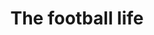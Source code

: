 ---
pid: LLP553
title: The football life
location_transcription: Fentonville
zipcode: 
outside_phl: 
neighborhood: 
age: 
age_range: 
instagram: 
image_file_name: LLP_553.jpg
proposal_transcription: Giant football field - the football life
topic: Sports
topic_summary: '0'
type: Mural,Playground
keywords_other: 
credit: Trent Gillard
image_labels: 
twitter: 
facebook: 
permalink: "/monuments/llp553/"
layout: item-page
---
